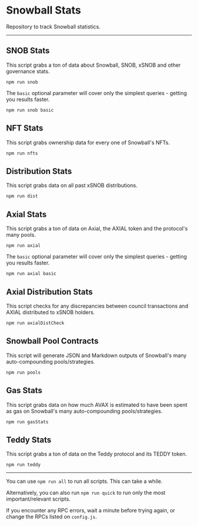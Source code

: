 # Snowball Stats

Repository to track Snowball statistics.

---

## SNOB Stats

This script grabs a ton of data about Snowball, SNOB, xSNOB and other governance stats.

```
npm run snob
```

The `basic` optional parameter will cover only the simplest queries - getting you results faster.

```
npm run snob basic
```

## NFT Stats

This script grabs ownership data for every one of Snowball's NFTs.

```
npm run nfts
```

## Distribution Stats

This script grabs data on all past xSNOB distributions.

```
npm run dist
```

## Axial Stats

This script grabs a ton of data on Axial, the AXIAL token and the protocol's many pools.

```
npm run axial
```

The `basic` optional parameter will cover only the simplest queries - getting you results faster.

```
npm run axial basic
```

## Axial Distribution Stats

This script checks for any discrepancies between council transactions and AXIAL distributed to xSNOB holders.

```
npm run axialDistCheck
```

## Snowball Pool Contracts

This script will generate JSON and Markdown outputs of Snowball's many auto-compounding pools/strategies.

```
npm run pools
```

## Gas Stats

This script grabs data on how much AVAX is estimated to have been spent as gas on Snowball's many auto-compounding pools/strategies.

```
npm run gasStats
```

## Teddy Stats

This script grabs a ton of data on the Teddy protocol and its TEDDY token.

```
npm run teddy
```

---

You can use `npm run all` to run all scripts. This can take a while.

Alternatively, you can also run `npm run quick` to run only the most important/relevant scripts.

If you encounter any RPC errors, wait a minute before trying again, or change the RPCs listed on `config.js`.